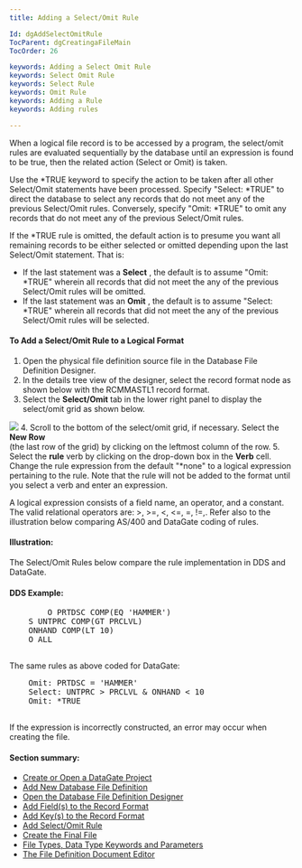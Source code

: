 ```yaml
---
title: Adding a Select/Omit Rule

Id: dgAddSelectOmitRule
TocParent: dgCreatingaFileMain
TocOrder: 26

keywords: Adding a Select Omit Rule
keywords: Select Omit Rule
keywords: Select Rule
keywords: Omit Rule
keywords: Adding a Rule
keywords: Adding rules

---
```


When a logical file record is to be accessed by a program, the select/omit rules are evaluated sequentially by the database until an expression is found to be true, then the related action (Select or Omit) is taken.

Use the *TRUE keyword to specify the action to be taken after all other Select/Omit statements have been processed. Specify "Select: *TRUE" to direct the database to select any records that do not meet any of the previous Select/Omit rules. Conversely, specify "Omit: *TRUE" to omit any records that do not meet any of the previous Select/Omit rules.

If the *TRUE rule is omitted, the default action is to presume you want all remaining records to be either selected or omitted depending upon the last Select/Omit statement. That is:

- If the last statement was a **Select** , the default is to assume "Omit: *TRUE" wherein
			all records that did not meet the any of the previous Select/Omit rules will be
			omitted.
- If the last statement was an **Omit** , the default is to assume "Select: *TRUE" wherein
			all records that did not meet the any of the previous Select/Omit rules will be
			selected.

#### To Add a Select/Omit Rule to a Logical Format

1. Open the physical file definition source file in the Database File Definition Designer.
2. In the details tree view of the designer, select the record format node as shown
				below with the RCMMASTL1 record format.
3. Select the **Select/Omit**  tab in the lower right panel to display the select/omit grid
				as shown below.			

![](../images/KeysGrid.bmp)
4. Scroll to the bottom of the select/omit grid, if necessary. Select the **New Row**  
				(the last row of the grid) by clicking on the leftmost column of the row.
5. Select the **rule**  verb by clicking on the drop-down box in the **Verb**  cell. Change 
				the rule expression from the default "*none" to a logical expression
				pertaining to the rule. Note that the rule will not be added to the format until you
				select a verb and enter an expression.

A logical expression consists of a field name, an operator, and a constant. The valid relational operators are: &#62;, &#62;=, &#60;, &#60;=, =, !=,. Refer also to the illustration below comparing AS/400 and DataGate coding of rules.

#### Illustration:
The Select/Omit Rules below compare the rule implementation in DDS and DataGate.

#### DDS Example:
<pre class="prettyprint">
       	O PRTDSC COMP(EQ 'HAMMER')
	S UNTPRC COMP(GT PRCLVL)
	ONHAND COMP(LT 10)
	O ALL
		</pre>

The same rules as above coded for DataGate:
<pre class="prettyprint">
	Omit: PRTDSC = 'HAMMER'
	Select: UNTPRC &#62; PRCLVL &#38; ONHAND &#60; 10
	Omit: *TRUE
		</pre>

If the expression is incorrectly constructed, an error may occur when creating the file.

#### Section summary:

- [Create or Open a DataGate Project](dgCreateOrOpenaProject.html)
- [Add New Database File Definition](dgAddNewFileDefinition.html)
- [Open the Database File Definition Designer](dgOpenFDD.html)
- [Add Field(s) to the Record Format](dgAddFieldtoRecordFormat.html)
- [Add Key(s) to the Record Format](dgAddKeytoRecordFormat.html)
- [Add Select/Omit Rule](dgAddSelectOmitRule.html)
- [Create the Final File](dgCreatetheFinalFile.html)
- [File Types, Data Type Keywords and Parameters](dgFileTypesandDataTypes.html)
- [The File Definition Document Editor](dgFileDefinitionDocumentEditor.html)

